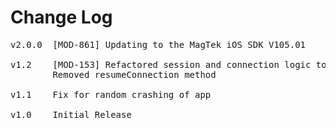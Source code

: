 # Change Log
<pre>
v2.0.0 	[MOD-861] Updating to the MagTek iOS SDK V105.01
	
v1.2  	[MOD-153] Refactored session and connection logic to fix issue with resuming after application is suspended
       	Removed resumeConnection method

v1.1   	Fix for random crashing of app

v1.0   	Initial Release
